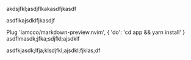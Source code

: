 akdsjfkl;asdjflkakasdfjkasdf

asdflkajsdklfjkasdjf

Plug 'iamcco/markdown-preview.nvim', { 'do': 'cd app && yarn install' }
asdflmasdk;jfka;sdjfkl;ajsdklf

asdfkjasdk;lfja;klsdjfkl;ajsdkl;fjklas;df
